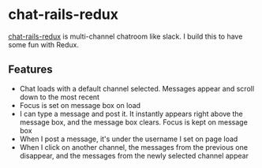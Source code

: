 # chat-rails-redux

[chat-rails-redux](https://github.com/danburck/chat-rails-redux) is multi-channel chatroom like slack. I build this to have some fun with Redux.

## Features
- Chat loads with a default channel selected. Messages appear and scroll down to the most recent
- Focus is set on message box on load
- I can type a message and post it. It instantly appears right above the message box, and the message box clears. Focus is kept on message box
- When I post a message, it's under the username I set on page load
- When I click on another channel, the messages from the previous one disappear, and the messages from the newly selected channel appear
